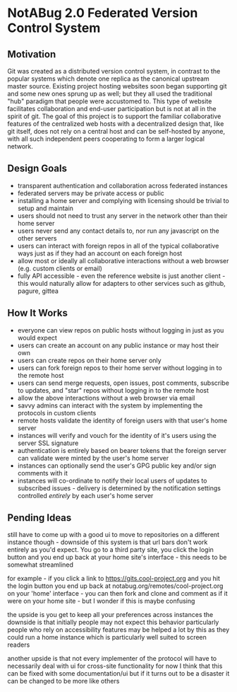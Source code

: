 # NotABug 2.0 Federated Version Control System

Motivation
----------

Git was created as a distributed version control system, in contrast to the popular systems which denote one replica as the canonical upstream master source. Existing project hosting websites soon began supporting git and some new ones sprung up as well; but they all used the traditional "hub" paradigm that people were accustomed to. This type of website facilitates collaboration and end-user participation but is not at all in the spirit of git. The goal of this project is to support the familiar collaborative features of the centralized web hosts with a decentralized design that, like git itself, does not rely on a central host and can be self-hosted by anyone, with all such independent peers cooperating to form a larger logical network.


Design Goals
------------

* transparent authentication and collaboration across federated instances
* federated servers may be private access or public
* installing a home server and complying with licensing should be trivial to setup and maintain
* users should not need to trust any server in the network other than their home server
* users never send any contact details to, nor run any javascript on the other servers
* users can interact with foreign repos in all of the typical collaborative ways just as if they had an account on each foreign host
* allow most or ideally all collaborative interactions without a web browser (e.g. custom clients or email)
* fully API accessible - even the reference website is just another client - this would naturally allow for adapters to other services such as github, pagure, gittea


How It Works
------------

* everyone can view repos on public hosts without logging in just as you would expect
* users can create an account on any public instance or may host their own
* users can create repos on their home server only
* users can fork foreign repos to their home server without logging in to the remote host
* users can send merge requests, open issues, post comments, subscribe to updates, and "star" repos without logging in to the remote host
* allow the above interactions without a web browser via email
* savvy admins can interact with the system by implementing the protocols in custom clients
* remote hosts validate the identity of foreign users with that user's home server
* instances will verify and vouch for the identity of it's users using the server SSL signature
* authentication is entirely based on bearer tokens that the foreign server can validate were minted by the user's home server
* instances can optionally send the user's GPG public key and/or sign comments with it
* instances will co-ordinate to notify their local users of updates to subscribed issues - delivery is determined by the notification settings controlled *entirely* by each user's home server


Pending Ideas
-------------

still have to come up with a good ui to move to repositories on a different instance though - downside of this system is that url bars don't work entirely as you'd expect. You go to a third party site, you click the login button and you end up back at your home site's interface - this needs to be somewhat streamlined

for example - if you click a link to https://gits.cool-project.org and you hit the login button you end up back at notabug.org/remotes/cool-project.org on your 'home' interface - you can then fork and clone and comment as if it were on your home site - but I wonder if this is maybe confusing

the upside is you get to keep all your preferences across instances
the downside is that initially people may not expect this behavior
particularly people who rely on accessibility features may be helped a lot by this as they could run a home instance which is particularly well suited to screen readers

another upside is that not every implementer of the protocol will have to necessarily deal with ui for cross-site functionality for now I think that this can be fixed with some documentation/ui but if it turns out to be a disaster it can be changed to be more like others

